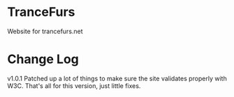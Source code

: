 TranceFurs
==========

Website for trancefurs.net

Change Log
==========
v1.0.1
Patched up a lot of things to make sure the site validates properly with W3C. That's all for this version, just little fixes.

